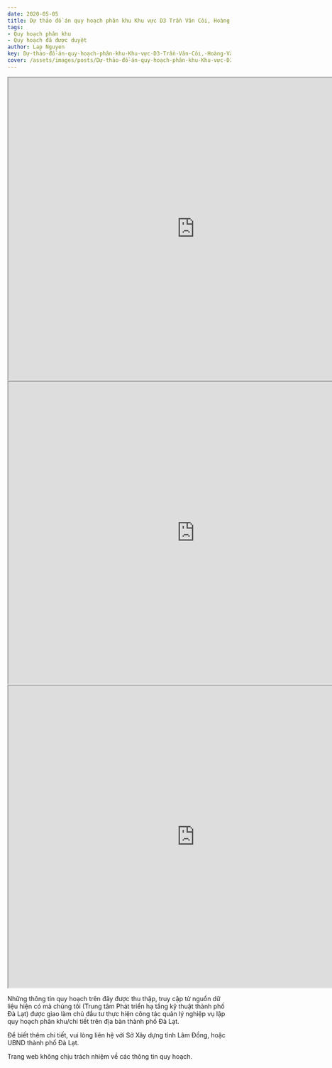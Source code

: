 ```yaml
---
date: 2020-05-05
title: Dự thảo đồ án quy hoạch phân khu Khu vực D3 Trần Văn Côi, Hoàng Văn Thụ, Hoàng Diệu, Hải Thượng, Mai Hắc Đế, Ngô Quyền, Phường 5,6
tags:
- Quy hoạch phân khu
- Quy hoạch đã được duyệt
author: Lap Nguyen
key: Dự-thảo-đồ-án-quy-hoạch-phân-khu-Khu-vực-D3-Trần-Văn-Côi,-Hoàng-Văn-Thụ,-Hoàng-Diệu,-Hải-Thượng,-Mai-Hắc-Đế,-Ngô-Quyền,-Phường-5,6
cover: /assets/images/posts/Dự-thảo-đồ-án-quy-hoạch-phân-khu-Khu-vực-D3-Trần-Văn-Côi,-Hoàng-Văn-Thụ,-Hoàng-Diệu,-Hải-Thượng,-Mai-Hắc-Đế,-Ngô-Quyền,-Phường-5,6.png
---
```


<iframe src="https://drive.google.com/file/d/1UJua6TQhE3lEnZvxWifzIzgH8x9Feshg/preview" width="840" height="680"></iframe>
<iframe src="https://drive.google.com/file/d/1-Ck37z28R8CGTvn_dlrr7AcCbSCSOe9n/preview" width="840" height="680"></iframe>
<iframe src="https://drive.google.com/file/d/1k0zfQUC7P8EN1lsE5WMMHbI5-3S5qTs5/preview" width="840" height="680"></iframe>

Những thông tin quy hoạch trên đây được thu thập, truy cập từ nguồn dữ liệu hiện có mà chúng tôi 
(Trung tâm Phát triển hạ tầng kỹ thuật thành phố Đà Lạt) được giao làm chủ đầu tư thực hiện công tác quản lý nghiệp vụ 
lập quy hoạch phân khu/chi tiết trên địa bàn thành phố Đà Lạt.

Để biết thêm chi tiết, vui lòng liên hệ với Sở Xây dựng tỉnh Lâm Đồng, hoặc UBND thành phố Đà Lạt.

Trang web không chịu trách nhiệm về các thông tin quy hoạch.
